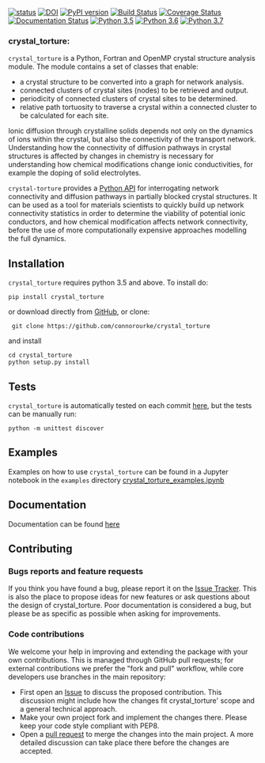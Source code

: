 
[![status](http://joss.theoj.org/papers/c3d8e702ecfee04f16a0ad6f14d96419/status.svg)](http://joss.theoj.org/papers/c3d8e702ecfee04f16a0ad6f14d96419)
[![DOI](https://zenodo.org/badge/139595328.svg)](https://zenodo.org/badge/latestdoi/139595328)
[![PyPI version](https://badge.fury.io/py/crystal-torture.svg)](https://badge.fury.io/py/crystal-torture)
[![Build Status](https://travis-ci.com/connorourke/crystal_torture.svg?token=nTMqYYEUasQRTBsU6oCc&branch=master)](https://travis-ci.com/connorourke/crystal_torture)
[![Coverage Status](https://coveralls.io/repos/github/connorourke/crystal_torture/badge.svg?branch=master)](https://coveralls.io/github/connorourke/crystal_torture?branch=master)
[![Documentation Status](https://readthedocs.org/projects/crystal-torture/badge/?version=latest)](https://crystal-torture.readthedocs.io/en/latest/?badge=latest)
[![Python 3.5](https://img.shields.io/badge/python-3.5-blue.svg)](https://www.python.org/downloads/release/python-360/)
[![Python 3.6](https://img.shields.io/badge/python-3.6-blue.svg)](https://www.python.org/downloads/release/python-360/)
[![Python 3.7](https://img.shields.io/badge/python-3.7-blue.svg)](https://www.python.org/downloads/release/python-360/)


### **crystal_torture:** 
 `crystal_torture` is a Python, Fortran and OpenMP crystal structure analysis module. The module contains a set of classes that enable:

* a crystal structure to be converted into a graph for network analysis. 
* connected clusters of crystal sites (nodes) to be retrieved and output.
* periodicity of connected clusters of crystal sites to be determined.
* relative path tortuosity to traverse a crystal within a connected cluster to be calculated for each site.

Ionic diffusion through crystalline solids depends not only on the dynamics of ions within the crystal, but also the connectivity of the transport network. Understanding how the connectivity of diffusion pathways in crystal structures is affected by changes in chemistry is necessary for understanding how chemical modifications change ionic conductivities, for example the doping of solid electrolytes.

`crystal-torture` provides a [Python API](https://crystal-torture.readthedocs.io/en/latest/) for interrogating network connectivity and diffusion pathways in partially blocked crystal structures. It can be used as a tool for materials scientists to quickly build up network connectivity statistics in order to determine the viability of potential ionic conductors, and how chemical modification affects network connectivity, before the use of more computationally expensive approaches modelling the full dynamics.

 
## Installation

`crystal_torture` requires python 3.5 and above. To install do:

```
pip install crystal_torture
```

or download directly from [GitHub](https://github.com/connorourke/crystal_torture/releases/latest), or clone:

```
 git clone https://github.com/connorourke/crystal_torture
```

 and install

```
cd crystal_torture
python setup.py install
```

## Tests

`crystal_torture` is automatically tested on each commit [here](http://travis-ci.org/connorourke/crystal_torture), but the tests can be manually run:

```
python -m unittest discover
```

## Examples
Examples on how to use `crystal_torture` can be found in a Jupyter notebook in the `examples` directory [crystal_torture_examples.ipynb](http://nbviewer.jupyter.org/github/connorourke/crystal_torture/blob/master/examples/crystal_torture_examples.ipynb)


## Documentation
Documentation can be found  [here](https://crystal-torture.readthedocs.io/en/latest/)


## Contributing

### Bugs reports and feature requests

If you think you have found a bug, please report it on the [Issue Tracker](https://github.com/connorourke/crystal_torture/issues). This is also the place to propose ideas for new features or ask questions about the design of crystal_torture. Poor documentation is considered a bug, but please be as specific as possible when asking for improvements.

### Code contributions

We welcome your help in improving and extending the package with your own contributions. This is managed through GitHub pull requests; for external contributions we prefer the "fork and pull" workflow, while core developers use branches in the main repository:

- First open an [Issue](https://github.com/conn_orourke/crystal_torture/issues) to discuss the proposed contribution. This discussion might include how the changes fit crystal_torture' scope and a general technical approach.
- Make your own project fork and implement the changes there. Please keep your code style compliant with PEP8.
- Open a [pull request](https://github.com/connorourke/crystal_torture/pulls) to merge the changes into the main project. A more detailed discussion can take place there before the changes are accepted.


